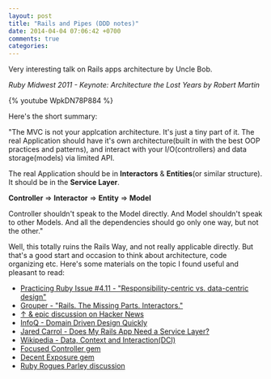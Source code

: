 ```yaml
---
layout: post
title: "Rails and Pipes (DDD notes)"
date: 2014-04-04 07:06:42 +0700
comments: true
categories:
---
```


Very interesting talk on Rails apps architecture by Uncle Bob.

*Ruby Midwest 2011 - Keynote: Architecture the Lost Years by Robert Martin*

{% youtube WpkDN78P884 %}

Here's the short summary:

"The MVC is not your applcation architecture.  It's just a tiny part of
it. The real Application should have it's own architecture(built in with
the best OOP practices and patterns), and interact with your
I/O(controllers) and data storage(models) via limited API.

The real Application should be in **Interactors** & **Entities**(or
similar structure). It should be in the **Service Layer**.

**Controller** => **Interactor** => **Entity** => **Model**

Controller shouldn't speak to the Model directly. And Model shouldn't
speak to other Models. And all the dependencies should go only one way,
but not the other."

Well, this totally ruins the Rails Way, and not really applicable
directly. But that's a good start and occasion to think about
architecture, code organizing etc. Here's some materials on the topic I
found useful and pleasant to read:

- [Practicing Ruby Issue #4.11  - "Responsibility-centric vs.  data-centric design"][3]
- [Grouper - "Rails. The Missing Parts. Interactors."][2]
- [↑ & epic discussion on Hacker News][8]
- [InfoQ - Domain Driven Design Quickly][9]
- [Jared Carrol - Does My Rails App Need a Service Layer?][11]
- [Wikipedia - Data, Context and Interaction(DCI)][12]
- [Focused Controller gem][6]
- [Decent Exposure gem][7]
- [Ruby Rogues Parley discussion][5]

[2]: http://eng.joingrouper.com/blog/2014/03/03/rails-the-missing-parts-interactors
[3]: https://practicingruby.com/articles/responsibility-centric-vs-data-centric-design
[4]: http://www.youtube.com/watch?v=4LMWsFbj6js
[5]: http://parley.rubyrogues.com/t/dhh-debating-controllers-abstracts-on-hn/1823/26
[6]: https://github.com/jonleighton/focused_controller
[7]: https://github.com/voxdolo/decent_exposure
[8]: https://news.ycombinator.com/item?id=7335211
[9]: http://www.amazon.com/Object-Oriented-Software-Engineering-Approach/dp/0201544350/
[10]: http://www.infoq.com/minibooks/domain-driven-design-quickly
[11]: http://blog.carbonfive.com/2012/01/10/does-my-rails-app-need-a-service-layer/
[12]: http://en.wikipedia.org/wiki/Data,_context_and_interaction
